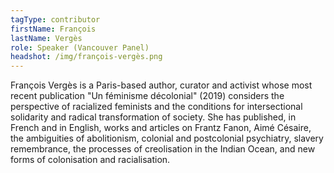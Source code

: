 ```yaml
---
tagType: contributor
firstName: François
lastName: Vergès
role: Speaker (Vancouver Panel)
headshot: /img/françois-vergès.png
---
```

François Vergès is a Paris-based author, curator and activist whose most recent publication "Un féminisme décolonial" (2019) considers the perspective of racialized feminists and the conditions for intersectional solidarity and radical transformation of society. She has published, in French and in English, works and articles on Frantz Fanon, Aimé Césaire, the ambiguities of abolitionism, colonial and postcolonial psychiatry, slavery remembrance, the processes of creolisation in the Indian Ocean, and new forms of colonisation and racialisation.
